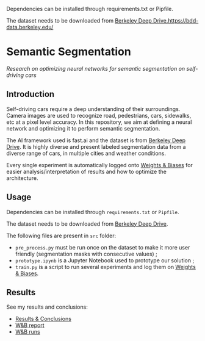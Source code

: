 Dependencies can be installed through requirements.txt or Pipfile.

The dataset needs to be downloaded from [Berkeley Deep Drive.](https://bdd-data.berkeley.edu/)https://bdd-data.berkeley.edu/

# Semantic Segmentation

*Research on optimizing neural networks for semantic segmentation on self-driving cars*

## Introduction

Self-driving cars require a deep understanding of their surroundings. Camera images are used to recognize road, pedestrians, cars, sidewalks, etc at a pixel level accuracy. In this repository, we aim at defining a neural network and optimizing it to perform semantic segmentation.

The AI framework used is fast.ai and the dataset is from [Berkeley Deep Drive](https://bdd-data.berkeley.edu/). It is highly diverse and present labeled segmentation data from a diverse range of cars, in multiple cities and weather conditions.

Every single experiment is automatically logged onto [Weights & Biases](https://www.wandb.com/) for easier analysis/interpretation of results and how to optimize the architecture.

## Usage

Dependencies can be installed through `requirements.txt` or `Pipfile`.

The dataset needs to be downloaded from [Berkeley Deep Drive](https://bdd-data.berkeley.edu/).

The following files are present in `src` folder:

- `pre_process.py` must be run once on the dataset to make it more user friendly (segmentation masks with consecutive values) ;
- `prototype.ipynb` is a Jupyter Notebook used to prototype our solution ;
- `train.py` is a script to run several experiments and log them on [Weights & Biases](https://www.wandb.com/).

## Results

See my results and conclusions:

- [Results & Conclusions](https://www.wandb.com/articles/semantic-segmentation-for-self-driving-cars)
- [W&B report](https://app.wandb.ai/borisd13/semantic-segmentation/reports?view=borisd13%2FSemantic%20Segmentation%20Report)
- [W&B runs](https://app.wandb.ai/borisd13/semantic-segmentation/?workspace=user-borisd13)

